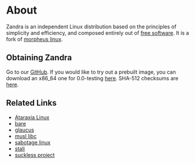 # About

Zandra is an independent Linux distribution based on the principles
of simplicity and efficiency, and composed entirely out of
[free software](https://www.gnu.org/philosophy/free-sw.html). It is a
fork of [morpheus linux](http://morpheus.2f30.org).

## Obtaining Zandra

Go to our [GitHub](https://github.com/zandralinux). If you would like
to try out a prebuilt image, you can download an x86_64 one for
0.0-testing [here](https://zandra.xyz/img/0.0-testing/zandra-0.0-testing-x86_64.img.xz).
SHA-512 checksums are [here](https://zandra.xyz/img/0.0-testing/checksums).

## Related Links

* [Ataraxia Linux](https://ataraxialinux.github.io/)
* [bare](https://github.com/uggedal/bare)
* [glaucus](https://www.glaucuslinux.org/)
* [musl libc](http://musl.libc.org/)
* [sabotage linux](http://sabo.xyz/)
* [stali](http://sta.li/)
* [suckless project](http://suckless.org/)

